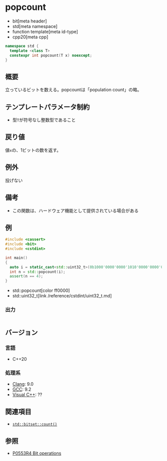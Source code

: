 # popcount
* bit[meta header]
* std[meta namespace]
* function template[meta id-type]
* cpp20[meta cpp]

```cpp
namespace std {
  template <class T>
  constexpr int popcount(T x) noexcept;
}
```

## 概要
立っているビットを数える。popcountは「population count」の略。


## テンプレートパラメータ制約
- 型`T`が符号なし整数型であること


## 戻り値
値`x`の、1ビットの数を返す。


## 例外
投げない


## 備考
- この関数は、ハードウェア機能として提供されている場合がある


## 例
```cpp example
#include <cassert>
#include <bit>
#include <cstdint>

int main()
{
  auto i = static_cast<std::uint32_t>(0b1000'0000'0000'1010'0000'0000'0000'1000u);
  int n = std::popcount(i);
  assert(n == 4);
}
```
* std::popcount[color ff0000]
* std::uint32_t[link /reference/cstdint/uint32_t.md]

### 出力
```
```


## バージョン
### 言語
- C++20

### 処理系
- [Clang](/implementation.md#clang): 9.0
- [GCC](/implementation.md#gcc): 9.2
- [Visual C++](/implementation.md#visual_cpp): ??


## 関連項目
- [`std::bitset::count()`](/reference/bitset/bitset/count.md)


## 参照
- [P0553R4 Bit operations](http://www.open-std.org/jtc1/sc22/wg21/docs/papers/2019/p0553r4.html)

